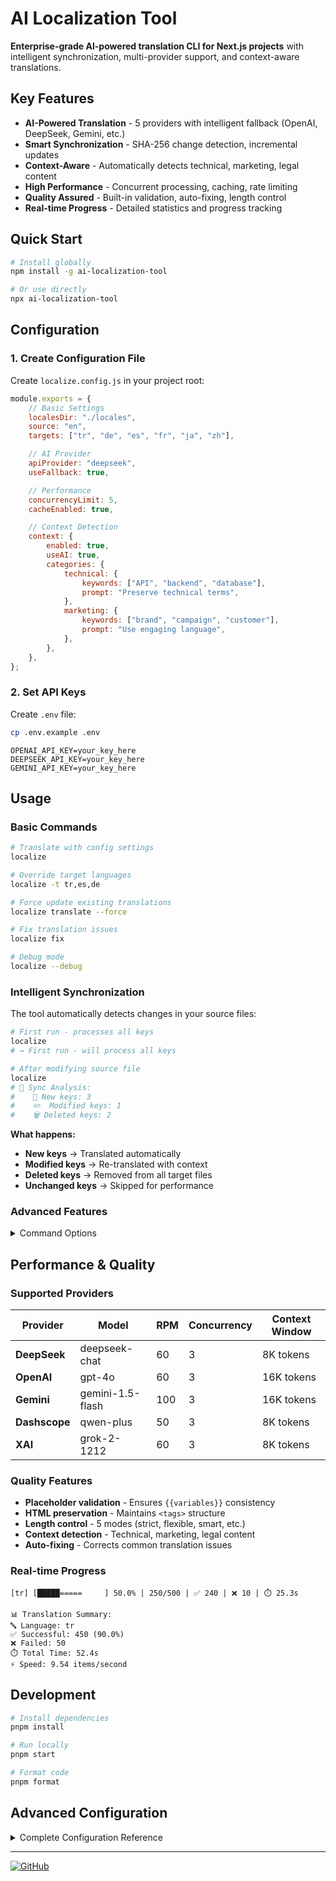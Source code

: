 # AI Localization Tool

**Enterprise-grade AI-powered translation CLI for Next.js projects** with intelligent synchronization, multi-provider support, and context-aware translations.

## Key Features

- **AI-Powered Translation** - 5 providers with intelligent fallback (OpenAI, DeepSeek, Gemini, etc.)
- **Smart Synchronization** - SHA-256 change detection, incremental updates
- **Context-Aware** - Automatically detects technical, marketing, legal content
- **High Performance** - Concurrent processing, caching, rate limiting
- **Quality Assured** - Built-in validation, auto-fixing, length control
- **Real-time Progress** - Detailed statistics and progress tracking

## Quick Start

```bash
# Install globally
npm install -g ai-localization-tool

# Or use directly
npx ai-localization-tool
```

## Configuration

### 1. Create Configuration File

Create `localize.config.js` in your project root:

```javascript
module.exports = {
	// Basic Settings
	localesDir: "./locales",
	source: "en",
	targets: ["tr", "de", "es", "fr", "ja", "zh"],

	// AI Provider
	apiProvider: "deepseek",
	useFallback: true,

	// Performance
	concurrencyLimit: 5,
	cacheEnabled: true,

	// Context Detection
	context: {
		enabled: true,
		useAI: true,
		categories: {
			technical: {
				keywords: ["API", "backend", "database"],
				prompt: "Preserve technical terms",
			},
			marketing: {
				keywords: ["brand", "campaign", "customer"],
				prompt: "Use engaging language",
			},
		},
	},
};
```

### 2. Set API Keys

Create `.env` file:

```bash
cp .env.example .env
```

```env
OPENAI_API_KEY=your_key_here
DEEPSEEK_API_KEY=your_key_here
GEMINI_API_KEY=your_key_here
```

## Usage

### Basic Commands

```bash
# Translate with config settings
localize

# Override target languages
localize -t tr,es,de

# Force update existing translations
localize translate --force

# Fix translation issues
localize fix

# Debug mode
localize --debug
```

### Intelligent Synchronization

The tool automatically detects changes in your source files:

```bash
# First run - processes all keys
localize
# → First run - will process all keys

# After modifying source file
localize
# 🔄 Sync Analysis:
#    📝 New keys: 3
#    ✏️  Modified keys: 1
#    🗑️ Deleted keys: 2
```

**What happens:**

- **New keys** → Translated automatically
- **Modified keys** → Re-translated with context
- **Deleted keys** → Removed from all target files
- **Unchanged keys** → Skipped for performance

### Advanced Features

<details>
<summary>Command Options</summary>

#### Global Options

| Option          | Description          | Default             |
| --------------- | -------------------- | ------------------- |
| `-s, --source`  | Source language      | `config.source`     |
| `-t, --targets` | Target languages     | `config.targets`    |
| `--localesDir`  | Locales directory    | `config.localesDir` |
| `--debug`       | Enable debug mode    | `false`             |
| `--verbose`     | Detailed diagnostics | `false`             |

#### Translation Options

| Option          | Description             | Default    |
| --------------- | ----------------------- | ---------- |
| `--provider`    | AI provider             | `deepseek` |
| `--concurrency` | Concurrent translations | `5`        |
| `--force`       | Update existing         | `false`    |
| `--length`      | Length control mode     | `smart`    |
| `--stats`       | Show detailed stats     | `false`    |

</details>

## Performance & Quality

### Supported Providers

| Provider      | Model            | RPM | Concurrency | Context Window |
| ------------- | ---------------- | --- | ----------- | -------------- |
| **DeepSeek**  | deepseek-chat    | 60  | 3           | 8K tokens      |
| **OpenAI**    | gpt-4o           | 60  | 3           | 16K tokens     |
| **Gemini**    | gemini-1.5-flash | 100 | 3           | 16K tokens     |
| **Dashscope** | qwen-plus        | 50  | 3           | 8K tokens      |
| **XAI**       | grok-2-1212      | 60  | 3           | 8K tokens      |

### Quality Features

- **Placeholder validation** - Ensures `{{variables}}` consistency
- **HTML preservation** - Maintains `<tags>` structure
- **Length control** - 5 modes (strict, flexible, smart, etc.)
- **Context detection** - Technical, marketing, legal content
- **Auto-fixing** - Corrects common translation issues

### Real-time Progress

```
[tr] [█████=====     ] 50.0% | 250/500 | ✅ 240 | ❌ 10 | ⏱️ 25.3s

📊 Translation Summary:
🔤 Language: tr
✅ Successful: 450 (90.0%)
❌ Failed: 50
⏱️ Total Time: 52.4s
⚡ Speed: 9.54 items/second
```

## Development

```bash
# Install dependencies
pnpm install

# Run locally
pnpm start

# Format code
pnpm format
```

## Advanced Configuration

<details>
<summary>Complete Configuration Reference</summary>

### Full Configuration Options

Here's the complete configuration file with all available options and their explanations:

```javascript
/**
 * Localization Tool Configuration
 * Version: 1.0.0
 *
 * This configuration file controls all aspects of the localization tool
 * including API providers, performance settings, and quality controls.
 */

module.exports = {
	// ===== BASIC CONFIGURATION =====
	version: "1.0.0", // Configuration version
	localesDir: "./locales", // Directory where locale JSON files are stored
	source: "en", // Source language code (ISO 639-1)
	targets: ["tr", "de", "es", "fr", "hi", "ja", "pl", "ru", "th", "uk", "vi", "yo", "zh"],

	// ===== API PROVIDER CONFIGURATION =====
	apiProvider: "deepseek", // Primary provider: deepseek, openai, gemini, dashscope, xai
	useFallback: true, // Enable automatic fallback to other providers
	fallbackOrder: ["deepseek", "openai", "gemini"], // Provider fallback chain

	// Individual provider configurations
	apiConfig: {
		deepseek: {
			model: "deepseek-chat", // Model name
			temperature: 0.1, // Creativity level (0.0-1.0)
			maxTokens: 2000, // Maximum tokens per request
			contextWindow: 8000, // Maximum context window size
		},
		openai: {
			model: "gpt-4o-mini", // Latest optimized model
			temperature: 0.3,
			maxTokens: 2000,
			contextWindow: 16000, // Larger context window
		},
		gemini: {
			model: "gemini-2.5-flash-lite", // Latest Gemini model
			temperature: 0.3,
			maxTokens: 2000,
			contextWindow: 16000,
		},
		dashscope: {
			model: "qwen-plus",
			temperature: 0.3,
			maxTokens: 2000,
			contextWindow: 8000,
		},
		xai: {
			model: "grok-2-1212",
			temperature: 0.3,
			maxTokens: 2000,
			contextWindow: 8000,
		},
	},

	// ===== PERFORMANCE OPTIMIZATION =====
	concurrencyLimit: 15, // Maximum parallel translations (optimized for speed)
	cacheEnabled: true, // Enable translation caching
	cacheTTL: 24 * 60 * 60 * 1000, // Cache time-to-live (24 hours)
	cacheSize: 2000, // Maximum cached items

	// Rate Limiter Configuration (Speed Optimized)
	rateLimiter: {
		enabled: true,
		providerLimits: {
			openai: { rpm: 1200, concurrency: 20 }, // Aggressive limits for OpenAI
			deepseek: { rpm: 150, concurrency: 8 },
			gemini: { rpm: 1000, concurrency: 20 }, // High-performance settings
			dashscope: { rpm: 200, concurrency: 8 },
			xai: { rpm: 250, concurrency: 8 },
		},
		queueStrategy: "fifo", // First-in-first-out for maximum speed
		adaptiveThrottling: false, // Disabled for consistent high performance
		queueTimeout: 8000, // Fast timeout (8 seconds)
	},

	// ===== ERROR HANDLING & RELIABILITY =====
	retryOptions: {
		maxRetries: 2, // Global retry attempts
		initialDelay: 1000, // Initial delay before retry (ms)
		maxDelay: 10000, // Maximum delay cap (ms)
		jitter: true, // Add randomization to retry delays
		retryableErrors: ["rate_limit", "timeout", "network", "server", "unknown"],
		perProviderRetry: {
			dashscope: { maxRetries: 3 }, // Provider-specific retry settings
			openai: { maxRetries: 2 },
		},
	},

	// ===== CONTEXT-AWARE TRANSLATION =====
	context: {
		enabled: true, // Enable context detection
		useAI: true, // Use AI for context analysis
		aiProvider: "openai", // AI provider for context analysis
		minTextLength: 50, // Minimum text length for AI analysis
		allowNewCategories: true, // Allow AI to suggest new categories
		debug: false, // Enable detailed context analysis logs

		// AI Analysis Configuration
		analysisOptions: {
			model: "gpt-4o-mini", // OpenAI model for context analysis
			temperature: 0.2, // Lower temperature for consistent analysis
			maxTokens: 1000, // Tokens for analysis
		},

		// Detection Thresholds
		detection: {
			threshold: 2, // Minimum keyword matches for category
			minConfidence: 0.6, // Minimum confidence score (0.0-1.0)
		},

		// Content Categories with Keywords and Prompts
		categories: {
			technical: {
				keywords: [
					"API",
					"backend",
					"database",
					"server",
					"endpoint",
					"function",
					"method",
					"class",
					"object",
					"variable",
				],
				prompt: "Preserve technical terms and variable names",
				weight: 1.3,
			},
			defi: {
				keywords: [
					"DeFi",
					"staking",
					"yield",
					"liquidity",
					"token",
					"blockchain",
					"crypto",
					"wallet",
					"smart contract",
				],
				prompt: "Keep DeFi terms in English",
				weight: 1.2,
			},
			marketing: {
				keywords: [
					"brand",
					"campaign",
					"customer",
					"audience",
					"promotion",
					"value",
					"benefit",
					"feature",
				],
				prompt: "Use persuasive and engaging language appropriate for marketing content",
				weight: 1.1,
			},
			legal: {
				keywords: [
					"terms",
					"conditions",
					"privacy",
					"policy",
					"agreement",
					"compliance",
					"regulation",
					"law",
				],
				prompt: "Maintain formal tone and precise legal terminology",
				weight: 1.4,
			},
			ui: {
				keywords: [
					"button",
					"click",
					"menu",
					"screen",
					"page",
					"view",
					"interface",
					"select",
					"tap",
				],
				prompt: "Keep UI terms consistent and clear, maintain proper formatting for UI elements",
				weight: 1.2,
			},
		},

		// Fallback for unmatched content
		fallback: {
			category: "general",
			prompt: "Provide a natural translation",
		},
	},

	// ===== QUALITY ASSURANCE =====
	qualityChecks: {
		enabled: true, // Enable quality validation
		rules: {
			placeholderConsistency: true, // Validate {{placeholders}}
			htmlTagsConsistency: true, // Preserve <HTML> tags
			punctuationCheck: true, // Check punctuation consistency
			lengthValidation: true, // Validate translation length
			sanitizeOutput: true, // Clean AI artifacts
			markdownPreservation: true, // Preserve markdown formatting
			specialCharacters: true, // Maintain special characters
			codeBlockPreservation: true, // Preserve code blocks
		},
		autoFix: true, // Automatically fix detected issues
	},

	// ===== STYLE GUIDE =====
	styleGuide: {
		formality: "neutral", // Options: formal, neutral, informal
		toneOfVoice: "professional", // Options: professional, friendly, casual, technical
		conventions: {
			useOxfordComma: true, // Use Oxford comma in lists
			useSentenceCase: true, // Use sentence case for headings
		},
	},

	// ===== LENGTH CONTROL =====
	lengthControl: {
		mode: "smart", // Options: strict, flexible, exact, relaxed, smart
		rules: {
			strict: 0.1, // 10% deviation allowed
			flexible: 0.3, // 30% deviation allowed
			exact: 0.05, // 5% deviation allowed
			relaxed: 0.5, // 50% deviation allowed
			smart: {
				default: 0.15, // Default tolerance
				// Language-specific rules
				byLanguage: {
					ja: { max: 0.35, min: -0.2 }, // Japanese: +35% / -20%
					zh: { max: 0.35, min: -0.2 }, // Chinese: +35% / -20%
					th: { max: 0.3, min: -0.15 }, // Thai: +30% / -15%
					vi: { max: 0.25, min: -0.15 }, // Vietnamese: +25% / -15%
					hi: { max: 0.2, min: -0.1 }, // Hindi: +20% / -10%
					ru: { max: 0.25, min: -0.15 }, // Russian: +25% / -15%
					uk: { max: 0.25, min: -0.15 }, // Ukrainian: +25% / -15%
					pl: { max: 0.2, min: -0.1 }, // Polish: +20% / -10%
					de: { max: 0.15, min: -0.1 }, // German: +15% / -10%
					fr: { max: 0.15, min: -0.1 }, // French: +15% / -10%
					es: { max: 0.15, min: -0.1 }, // Spanish: +15% / -10%
					tr: { max: 0.15, min: -0.1 }, // Turkish: +15% / -10%
				},
				// Context-specific rules
				byContext: {
					technical: { max: 0.2, min: -0.1 }, // Technical: +20% / -10%
					marketing: { max: 0.3, min: -0.15 }, // Marketing: +30% / -15%
					legal: { max: 0.1, min: -0.05 }, // Legal: +10% / -5%
					general: { max: 0.15, min: -0.1 }, // General: +15% / -10%
				},
			},
		},
	},

	// ===== FILE OPERATIONS =====
	fileOperations: {
		atomic: true, // Use atomic file operations (safer)
		createMissingDirs: true, // Auto-create missing directories
		backupFiles: false, // Create backups before modifying
		backupDir: "./backups", // Backup directory
		encoding: "utf8", // File encoding
		jsonIndent: 2, // JSON indentation spaces
	},

	// ===== LOGGING & DIAGNOSTICS =====
	logging: {
		verbose: false, // Enable verbose logging
		diagnosticsLevel: "normal", // Options: minimal, normal, detailed
		outputFormat: "pretty", // Options: pretty, json, minimal
		saveErrorLogs: true, // Save error logs to file
		logDirectory: "./logs", // Directory for log files
		includeTimestamps: true, // Include timestamps in logs
		logRotation: {
			enabled: true, // Enable log rotation
			maxFiles: 5, // Maximum log files to keep
			maxSize: "10MB", // Maximum log file size
		},
	},

	// ===== SYNCHRONIZATION =====
	syncOptions: {
		enabled: true, // Enable sync features
		removeDeletedKeys: true, // Remove deleted keys from target files
		retranslateModified: true, // Re-translate modified keys
		backupBeforeSync: false, // Create backup before sync operations
	},

	// ===== ADVANCED SETTINGS =====
	advanced: {
		timeoutMs: 30000, // Request timeout (30 seconds)
		maxKeyLength: 10000, // Maximum key length for translation
		maxBatchSize: 30, // Maximum batch size for operations
		autoOptimize: true, // Auto-optimize settings for hardware
		debug: false, // Enable debug mode
	},
};
```

### Configuration Categories Explained

#### Performance Settings

- **concurrencyLimit**: Number of parallel translations (15 = high performance)
- **rateLimiter.providerLimits**: Provider-specific RPM and concurrency limits
- **queueStrategy**: "fifo" for speed, "priority" for importance-based processing
- **adaptiveThrottling**: Disabled for consistent maximum performance

#### AI Context Detection

- **context.useAI**: Enable AI-powered context analysis
- **context.categories**: Define content types with keywords and prompts
- **context.analysisOptions**: Configure AI model for context detection
- **context.detection**: Set thresholds for category matching

#### Quality Control

- **qualityChecks.rules**: Enable specific validation rules
- **autoFix**: Automatically correct detected issues
- **lengthControl**: Smart length management with language-specific rules

#### Smart Synchronization

- **syncOptions**: Control how changes are synchronized
- **removeDeletedKeys**: Auto-cleanup of deleted translations
- **retranslateModified**: Re-translate changed content

#### Provider Configuration

- **apiConfig**: Model-specific settings for each provider
- **fallbackOrder**: Define provider chain for reliability
- **retryOptions**: Configure retry behavior and error handling

</details>

---

[![GitHub](https://img.shields.io/badge/GitHub-ahmetenesdur-blue?logo=github)](https://github.com/ahmetenesdur)
